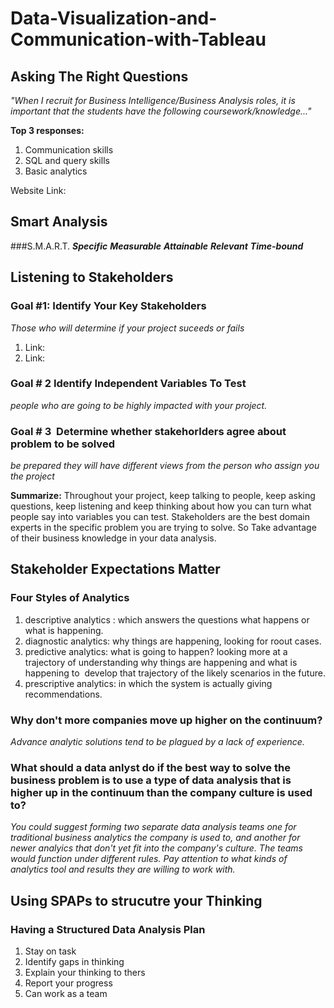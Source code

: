 # Data-Visualization-and-Communication-with-Tableau

## Asking The Right Questions
*"When I recruit for Business Intelligence/Business Analysis roles, it is important that the students have the following coursework/knowledge..."*

**Top 3 responses:**
1. Communication skills
2. SQL and query skills
3. Basic analytics

Website Link:

## Smart Analysis

###S.M.A.R.T.
***Specific***
***Measurable***
***Attainable***
***Relevant***
***Time-bound***

## Listening to Stakeholders

### Goal #1: Identify Your Key Stakeholders 
*Those who will determine if your project suceeds or fails*
1. Link:
2. Link:

### Goal # 2 Identify Independent Variables To Test 
*people who are going to be highly impacted with your project.*

### Goal # 3  Determine whether stakehorlders agree about problem to be solved 
*be prepared they will have different views from the person who assign you the project*

**Summarize:** Throughout your project, keep talking to people, keep asking questions, keep listening and keep thinking about how you can turn what people say into variables you can test. Stakeholders are the best domain experts in the specific problem you are trying to solve. So Take advantage of their business knowledge in your data analysis.

## Stakeholder Expectations Matter

### Four Styles of Analytics 
1. descriptive analytics : which answers the questions what happens or what is happening.
2. diagnostic analytics: why things are happening, looking for roout cases.
3. predictive analytics: what is going to happen? looking more at a trajectory of understanding why things are happening and what is happening to  develop that trajectory of the likely scenarios in the future.
4. prescriptive analytics: in which the system is actually giving recommendations.

### Why don't more companies move up higher on the continuum? 
*Advance analytic solutions tend to be plagued by a lack of experience.*

### What should a data anlyst do if the best way to solve the business problem is to use a type of data analysis that is higher up in the continuum than the company culture is used to?
*You could suggest forming two separate data analysis teams one for traditional business analytics the company is used to, and another for newer analyics that don't yet fit into the company's culture. The teams would function under different rules. Pay attention to what kinds of analytics tool and results they are willing to work with.*

## Using SPAPs to strucutre your Thinking

### Having a Structured Data Analysis Plan

1. Stay on task
2. Identify gaps in thinking
3. Explain your thinking to thers
4. Report your progress 
5. Can work as a team
